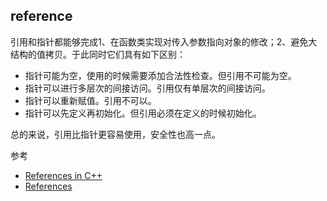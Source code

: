 ## reference

引用和指针都能够完成1、在函数类实现对传入参数指向对象的修改；2、避免大结构的值拷贝。于此同时它们具有如下区别：

- 指针可能为空，使用的时候需要添加合法性检查。但引用不可能为空。
- 指针可以进行多层次的间接访问。引用仅有单层次的间接访问。
- 指针可以重新赋值。引用不可以。
- 指针可以先定义再初始化。但引用必须在定义的时候初始化。

总的来说，引用比指针更容易使用，安全性也高一点。


参考

- [References in C++](https://www.geeksforgeeks.org/references-in-c/)
- [References](https://isocpp.org/wiki/faq/references)

